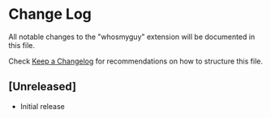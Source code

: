 # Change Log

All notable changes to the "whosmyguy" extension will be documented in this file.

Check [Keep a Changelog](http://keepachangelog.com/) for recommendations on how to structure this file.

## [Unreleased]

- Initial release